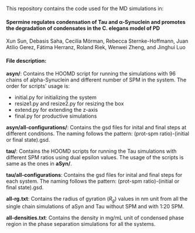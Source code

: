 This repository contains the code used for the MD simulations in:

#### Spermine regulates condensation of Tau and α-Synuclein and promotes the degradation of condensates in the C. elegans model of PD

Xun Sun, Debasis Saha, Cecilia Mörman, Rebecca Sternke-Hoffmann, Juan Atilio Gerez, Fátima Herranz, Roland Riek, Wenwei Zheng, and Jinghui Luo

#### File description:

**asyn/**: Contains the HOOMD script for running the simulations with 96 chains of alpha-Synuclein and different number of SPM in the system. 
The order for scripts' usage is: 
- initial.py for initializing the system
- resize1.py and resize2.py for resizing the box
- extend.py for extending the z-axis
- final.py for productive simulations

**asyn/all-configurations/**: Contains the gsd files for inital and final steps at different conditions. The naming follows the pattern: (prot-spm ratio)-(initial or final state).gsd.

**tau/**: Contains the HOOMD scripts for running the Tau simulations with different SPM ratios using dual epsilon values. The usage of the scripts is same as the ones in **aSyn/**.

**tau/all-configurations**: Contains the gsd files for inital and final steps for each system. The naming follows the pattern: (prot-spm ratio)-(initial or final state).gsd.

**all-rg.txt**: Contains the radius of gyration ($R_g$) values in nm unit from all the single chain simulations of aSyn and Tau without SPM and with 1:20 SPM.

**all-densities.txt**: Contains the density in mg/mL unit of condensed phase region in the phase separation simulations for all the systems.  





